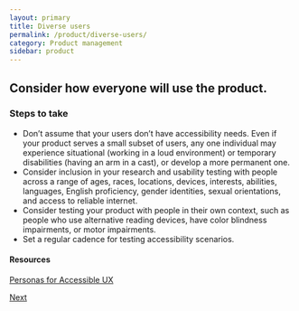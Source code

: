 ```yaml
---
layout: primary
title: Diverse users
permalink: /product/diverse-users/
category: Product management
sidebar: product
---
```


## Consider how everyone will use the product.

### Steps to take
- Don’t assume that your users don’t have accessibility needs. Even if your product serves a small subset of users, any one individual may experience situational (working in a loud environment) or temporary disabilities (having an arm in a cast), or develop a more permanent one.
- Consider inclusion in your research and usability testing with people across a range of ages, races, locations, devices, interests, abilities, languages, English proficiency, gender identities, sexual orientations, and access to reliable internet.
- Consider testing your product with people in their own context, such as people who use alternative reading devices, have color blindness impairments, or motor impairments.
- Set a regular cadence for testing accessibility scenarios.

#### Resources
[Personas for Accessible UX](https://prod.rm.gfolkdev.net/a-web-for-everyone/personas-for-accessible-ux/)

<a class="usa-button button-next" href="{{ site.baseurl }}/product/project-workflow/">
  Next <i class="fa fa-chevron-right" aria-hidden="true"></i>
</a>
